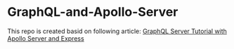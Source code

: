 # GraphQL-and-Apollo-Server

This repo is created basid on following article:
<a href="https://www.robinwieruch.de/graphql-apollo-server-tutorial/">GraphQL Server Tutorial with Apollo Server and Express</a>
